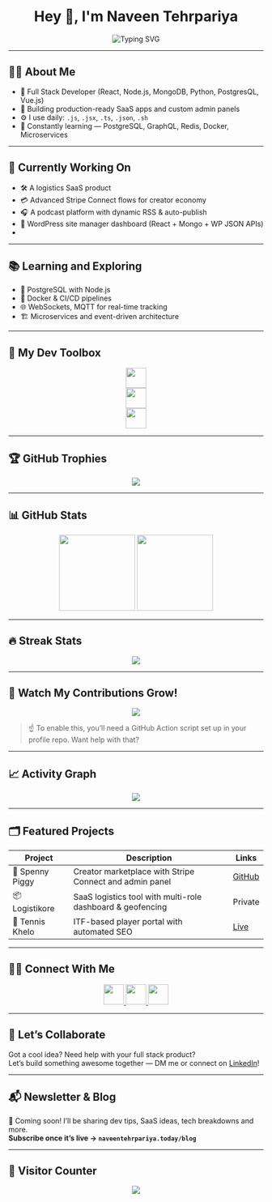 <h1 align="center">Hey 👋, I'm Naveen Tehrpariya</h1>

<p align="center">
  <img src="https://readme-typing-svg.demolab.com?font=Fira+Code&pause=500&color=F75C7E&center=true&vCenter=true&width=435&lines=Full+Stack+MERN+Developer;DevOps+and+Cloud+Enthusiast;Open+Source+Lover;Based+in+Jaipur%2C+India" alt="Typing SVG" />
</p>

---

## 👨‍💻 About Me

- 🔭 Full Stack Developer (React, Node.js, MongoDB, Python, PostgresQL, Vue.js)
- 🚀 Building production-ready SaaS apps and custom admin panels
- ⚙️ I use daily: `.js`, `.jsx`, `.ts`, `.json`, `.sh`
- 🧠 Constantly learning — PostgreSQL, GraphQL, Redis, Docker, Microservices

---

## 🎯 Currently Working On

- 🛠️ A logistics SaaS product
- 💳 Advanced Stripe Connect flows for creator economy
- 🎧 A podcast platform with dynamic RSS & auto-publish
- 📅 WordPress site manager dashboard (React + Mongo + WP JSON APIs)
- 
---

## 📚 Learning and Exploring

- 🐘 PostgreSQL with Node.js
- 🐳 Docker & CI/CD pipelines
- 🌐 WebSockets, MQTT for real-time tracking
- 🏗️ Microservices and event-driven architecture

---

## 🧰 My Dev Toolbox

<div align="center">
  <img src="https://skillicons.dev/icons?i=js,ts,react,nextjs,nodejs,express,mongodb,postgres,docker,graphql" height="40"/>
  <br />
  <img src="https://skillicons.dev/icons?i=tailwind,html,css,sass,webpack,jquery" height="40"/>
  <br />
  <img src="https://skillicons.dev/icons?i=git,github,gitlab,vscode,cloudflare,aws,gcp,linux" height="40"/>
</div>

---

## 🏆 GitHub Trophies

<p align="center">
  <img src="https://github-profile-trophy.vercel.app/?username=naveentehrpariya&theme=radical&column=6&margin-w=30&margin-h=20" />
</p>

---

## 📊 GitHub Stats

<p align="center">
  <img src="https://github-readme-stats.vercel.app/api?username=naveentehrpariya&show_icons=true&theme=radical&include_all_commits=true&count_private=true" height="150"/>
  <img src="https://github-readme-stats.vercel.app/api/top-langs/?username=naveentehrpariya&layout=compact&theme=radical" height="150"/>
</p>

---

## 🔥 Streak Stats

<p align="center">
  <img src="https://github-readme-streak-stats.herokuapp.com?user=naveentehrpariya&theme=radical&hide_border=false" />
</p>

---

## 🐍 Watch My Contributions Grow!

<p align="center">
  <img src="https://raw.githubusercontent.com/naveentehrpariya/naveentehrpariya/output/github-contribution-grid-snake.svg" />
</p>

> ☝️ To enable this, you’ll need a GitHub Action script set up in your profile repo. Want help with that?

---

## 📈 Activity Graph

<p align="center">
  <img src="https://github-readme-activity-graph.vercel.app/graph?username=naveentehrpariya&theme=dracula" />
</p>

---

## 🗂️ Featured Projects

| Project | Description | Links |
|--------|-------------|-------|
| 🛒 Spenny Piggy | Creator marketplace with Stripe Connect and admin panel | [GitHub](https://github.com/naveentehrpariya) |
| 📦 Logistikore | SaaS logistics tool with multi-role dashboard & geofencing | Private |
| 🎾 Tennis Khelo | ITF-based player portal with automated SEO | [Live](https://tenniskhelo.com) |

---

## 🧑‍💻 Connect With Me

<div align="center">
  <a href="https://linkedin.com/in/naveentehrpariya" target="_blank">
    <img src="https://skillicons.dev/icons?i=linkedin" height="40"/>
  </a>
  <a href="https://twitter.com/nvn_tehrpariya" target="_blank">
    <img src="https://skillicons.dev/icons?i=twitter" height="40"/>
  </a>
  <a href="https://instagram.com/_nvn_tehrpariya" target="_blank">
    <img src="https://skillicons.dev/icons?i=instagram" height="40"/>
  </a>
</div>

---

## 💬 Let’s Collaborate

Got a cool idea? Need help with your full stack product?  
Let’s build something awesome together — DM me or connect on [LinkedIn](https://linkedin.com/in/naveentehrpariya)!

---

## 📬 Newsletter & Blog

📢 Coming soon! I’ll be sharing dev tips, SaaS ideas, tech breakdowns and more.  
**Subscribe once it’s live → `naveentehrpariya.today/blog`**

---

## 📍 Visitor Counter

<p align="center">
  <img src="https://profile-counter.glitch.me/naveentehrpariya/count.svg?" />
</p>
